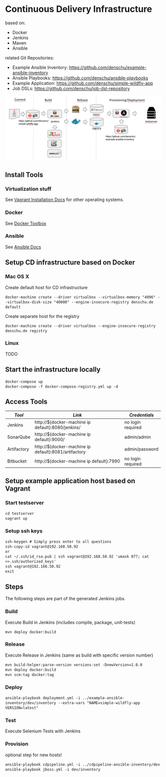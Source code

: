 # Continuous Delivery Infrastructure

based on:
* Docker
* Jenkins
* Maven
* Ansible

related Git Repositories:
* Example Ansible Inventory: https://github.com/denschu/example-ansible-inventory
* Ansible Playbooks: https://github.com/denschu/ansible-playbooks
* Example Application: https://github.com/denschu/simple-wildfly-app
* Job DSLs: https://github.com/denschu/job-dsl-repository

![Overview](cd-infrastructure.png)

## Install Tools

### Virtualization stuff

See [Vagrant Installation Docs](https://docs.vagrantup.com/v2/installation/) for other operating systems.

### Docker
See [Docker Toolbox](https://www.docker.com/docker-toolbox)

### Ansible
See [Ansible Docs](http://docs.ansible.com/ansible/intro_installation.html)

## Setup CD infrastructure based on Docker

### Mac OS X

Create default host for CD infrastructure
```shell
docker-machine create --driver virtualbox --virtualbox-memory "4096" --virtualbox-disk-size "40000" --engine-insecure-registry denschu.de default
```

Create separate host for the registry
```shell
docker-machine create --driver virtualbox --engine-insecure-registry denschu.de registry
```

### Linux
TODO

## Start the infrastructure locally

```shell
docker-compose up
docker-compose -f docker-compose-registry.yml up -d
```

## Access Tools

| *Tool* | *Link* | *Credentials* |
| ------------- | ------------- | ------------- |
| Jenkins | http://${docker-machine ip default}:8080/jenkins/ | no login required |
| SonarQube | http://${docker-machine ip default}:9000/ | admin/admin |
| Artifactory | http://${docker-machine ip default}:8081/artifactory | admin/password |
| Bitbucket | http://${docker-machine ip default}:7990 | no login required |

## Setup example application host based on Vagrant

### Start testserver
```shell
cd testserver
vagrant up
```

### Setup ssh keys
```shell
ssh-keygen # Simply press enter to all questions
ssh-copy-id vagrant@192.168.50.92
or
cat ~/.ssh/id_rsa.pub | ssh vagrant@192.168.50.92 'umask 077; cat >>.ssh/authorized_keys'
ssh vagrant@192.168.50.92
exit
```

## Steps

The following steps are part of the generated Jenkins jobs.

### Build
Execute Build in Jenkins (includes compile, package, unit-tests)
```shell
mvn deploy docker:build
```

### Release
Execute Release in Jenkins (same as build with specific version number)
```shell
mvn build-helper:parse-version versions:set -DnewVersion=1.0.0
mvn deploy docker:build
mvn scm:tag docker:tag
```
### Deploy
```shell
ansible-playbook deployment.yml -i ../example-ansible-inventory/dev/inventory --extra-vars "NAME=simple-wildfly-app VERSION=latest"
```
### Test
Execute Selenium Tests with Jenkins

### Provision
optional step for new hosts!
```shell
ansible-playbook cdpipeline.yml -i ../cdpipeline-ansible-inventory/dev
ansible-playbook jboss.yml -i dev/inventory
```
